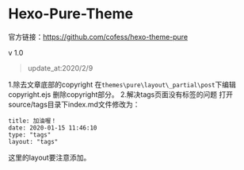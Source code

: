 # Hexo-Pure-Theme

官方链接：https://github.com/cofess/hexo-theme-pure

v 1.0
> update_at:2020/2/9

1.除去文章底部的copyright
在`themes\pure\layout\_partial\post`下编辑copyright.ejs
删除copyright部分。
2.解决tags页面没有标签的问题
打开source/tags目录下index.md文件修改为：
```
title: 加油喔！
date: 2020-01-15 11:46:10
type: "tags"
layout: "tags"
```
这里的layout要注意添加。